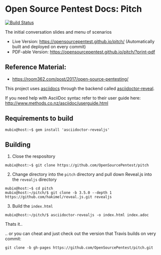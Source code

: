 # Open Source Pentest Docs: Pitch

[![Build Status](https://travis-ci.org/OpenSourcePentest/pitch.svg?branch=master)](https://travis-ci.org/OpenSourcePentest/pitch)

The initial conversation slides and menu of scenarios

- Live Version: https://opensourcepentest.github.io/pitch/ (Automatically built and deployed on every commit)
- PDF-able Version: https://opensourcepentest.github.io/pitch/?print-pdf

## Reference Material: 

- https://room362.com/post/2017/open-source-pentesting/

This project uses [asciidocs]() through the backend called [asciidoctor-reveal](https://github.com/asciidoctor/asciidoctor-reveal.js/).

If you need help with AsciiDoc syntac refer to their user guide here: http://www.methods.co.nz/asciidoc/userguide.html

## Requirements to build

```
mubix@host:~$ gem install 'asciidoctor-revealjs'
```

## Building

1. Close the respository
```
mubix@host:~$ git clone https://github.com/OpenSourcePentest/pitch
```

2. Change directory into the `pitch` directory and pull down Reveal.js into the `revealjs` directory

```
mubix@host:~$ cd pitch
mubix@host:~/pitch/$ git clone -b 3.5.0 --depth 1 https://github.com/hakimel/reveal.js.git revealjs
```

3. Build the `index.html`

```
mubix@host:~/pitch/$ asciidoctor-revealjs -o index.html index.adoc
```

Thats it.. 

.. or you can cheat and just check out the version that Travis builds on very commit:

```
git clone -b gh-pages https://github.com/OpenSourcePentest/pitch.git
```
